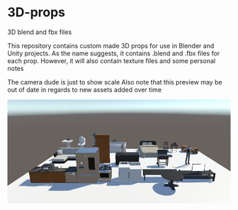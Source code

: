 # 3D-props
3D blend and fbx files

This repository contains custom made 3D props for use in Blender and Unity projects. As the name suggests, it contains .blend and .fbx files for each prop. However, it will also contain texture files and some personal notes

The camera dude is just to show scale
Also note that this preview may be out of date in regards to new assets added over time

![Preview image](https://github.com/liminal-bear/3D-props/blob/main/images/PropsPreview.PNG)
